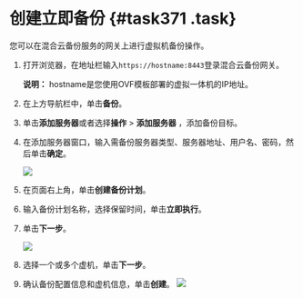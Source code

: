# 创建立即备份 {#task371 .task}

您可以在混合云备份服务的网关上进行虚拟机备份操作。

1.  打开浏览器，在地址栏输入`https://hostname:8443`登录混合云备份网关。 

    **说明：** hostname是您使用OVF模板部署的虚拟一体机的IP地址。

2.  在上方导航栏中，单击**备份**。 
3.  单击**添加服务器**或者选择**操作** \> **添加服务器** ，添加备份目标。 
4.  在添加服务器窗口，输入需备份服务器类型、服务器地址、用户名、密码，然后单击**确定**。 

    ![](http://static-aliyun-doc.oss-cn-hangzhou.aliyuncs.com/assets/img/40355/154115230721490_zh-CN.png)

5.  在页面右上角，单击**创建备份计划**。 
6.  输入备份计划名称，选择保留时间，单击**立即执行**。 
7.  单击**下一步**。 

    ![](http://static-aliyun-doc.oss-cn-hangzhou.aliyuncs.com/assets/img/40355/154115230721491_zh-CN.png)

8.  选择一个或多个虚机，单击**下一步**。 
9.   确认备份配置信息和虚机信息，单击**创建**。 ![](http://static-aliyun-doc.oss-cn-hangzhou.aliyuncs.com/assets/img/40355/154115230721492_zh-CN.png)

  

